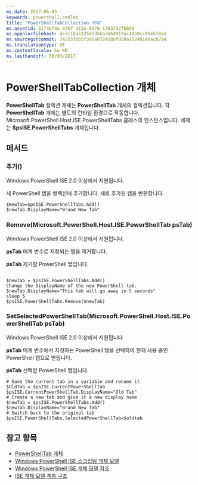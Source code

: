 ```yaml
---
ms.date: 2017-06-05
keywords: powershell,cmdlet
title: "PowerShellTabCollection 개체"
ms.assetid: 81f4bf4a-83bf-415e-8378-1703792fbb58
ms.openlocfilehash: dcdc16ae126453b6ade64917ac4950cc05e5f8ad
ms.sourcegitcommit: 74255f0b5f386a072458af058a15240140acb294
ms.translationtype: HT
ms.contentlocale: ko-KR
ms.lasthandoff: 08/03/2017
---
```

# <a name="the-powershelltabcollection-object"></a>PowerShellTabCollection 개체
  **PowerShellTab** 컬렉션 개체는 **PowerShellTab** 개체의 컬렉션입니다. 각 **PowerShellTab** 개체는 별도의 런타임 환경으로 작동합니다. Microsoft.PowerShell.Host.ISE.PowerShellTabs 클래스의 인스턴스입니다. 예제는 **$psISE.PowerShellTabs** 개체입니다.

## <a name="methods"></a>메서드

### <a name="add"></a>추가\(\)
  Windows PowerShell ISE 2.0 이상에서 지원됩니다. 

 새 PowerShell 탭을 컬렉션에 추가합니다. 새로 추가된 탭을 반환합니다.

```
$NewTab=$psISE.PowerShellTabs.Add()
$newTab.DisplayName="Brand New Tab"
```

### <a name="removemicrosoftpowershellhostisepowershelltab-pstab"></a>Remove\(Microsoft.PowerShell.Host.ISE.PowerShellTab psTab\)
  Windows PowerShell ISE 2.0 이상에서 지원됩니다. 

 **psTab** 매개 변수로 지정되는 탭을 제거합니다.

 **psTab** 제거할 PowerShell 탭입니다.

```

$newTab = $psISE.PowerShellTabs.Add()
Change the DisplayName of the new PowerShell tab. 
$newTab.DisplayName="This tab will go away in 5 seconds" 
sleep 5 
$psISE.PowerShellTabs.Remove($newTab)
```

### <a name="setselectedpowershelltabmicrosoftpowershellhostisepowershelltab-pstab"></a>SetSelectedPowerShellTab\(Microsoft.PowerShell.Host.ISE.PowerShellTab psTab\)
  Windows PowerShell ISE 2.0 이상에서 지원됩니다. 

 **psTab** 매개 변수에서 지정하는 PowerShell 탭을 선택하여 현재 사용 중인 PowerShell 탭으로 만듭니다.

 **psTab** 선택할 PowerShell 탭입니다.

```
# Save the current tab in a variable and rename it
$OldTab = $psISE.CurrentPowerShellTab
$psISE.CurrentPowerShellTab.DisplayName="Old Tab"
# Create a new tab and give it a new display name
$newTab = $psISE.PowerShellTabs.Add()
$newTab.DisplayName="Brand New Tab" 
# Switch back to the original tab
$psISE.PowerShellTabs.SelectedPowerShellTab=$oldtab
```

## <a name="see-also"></a>참고 항목
- [PowerShellTab 개체](The-PowerShellTab-Object.md) 
- [Windows PowerShell ISE 스크립팅 개체 모델](../ise/The-Windows-PowerShell-ISE-Scripting-Object-Model.md) 
- [Windows PowerShell ISE 개체 모델 참조](../ise/Windows-PowerShell-ISE-Object-Model-Reference.md) 
- [ISE 개체 모델 계층 구조](../ise/The-ISE-Object-Model-Hierarchy.md)

  
